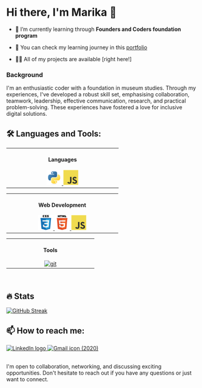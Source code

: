 # Hi there, I'm Marika 👋

- 🌱 I’m currently learning through **Founders and Coders foundation program**

- 📓 You can check my learning journey in this [portfolio](https://github.com/FAC29A/Marika_Portfolio/blob/main/README.md)

- 👨‍💻 All of my projects are available [right here!]


### Background
I'm an enthusiastic coder with a foundation in museum studies. Through my experiences, I've developed a robust skill set, emphasising collaboration, teamwork, leadership, effective communication, research, and practical problem-solving. These experiences have fostered a love for inclusive digital solutions.


## 🛠️ Languages and Tools:
 <table><tr>
 <td valign="top" width="33%">
    <div align="center">  
      <h4>Languages</h4>
      <a href="https://www.python.org" target="_blank" rel="noreferrer"> <img src="https://raw.githubusercontent.com/devicons/devicon/master/icons/python/python-original.svg" alt="python" width="40" height="40"/> </a>
      <a href="https://developer.mozilla.org/en-US/docs/Web/JavaScript" target="_blank" rel="noreferrer"> <img src="https://raw.githubusercontent.com/devicons/devicon/master/icons/javascript/javascript-original.svg" alt="javascript" width="40" height="40"/></a> 
     </div>
  </td>
 </tr>
 </table>

<table><tr>
  <td valign="top" width="48%">
    <div align="center">  
      <h4>Web Development</h4>
      <a href="https://www.w3schools.com/css/" target="_blank" rel="noreferrer"> <img src="https://raw.githubusercontent.com/devicons/devicon/master/icons/css3/css3-original-wordmark.svg" alt="css3" width="40" height="40"/> </a>
      <a href="https://www.w3.org/html/" target="_blank" rel="noreferrer"> <img src="https://raw.githubusercontent.com/devicons/devicon/master/icons/html5/html5-original-wordmark.svg" alt="html5" width="40" height="40"/> </a>
      <a href="https://developer.mozilla.org/en-US/docs/Web/JavaScript" target="_blank" rel="noreferrer"> <img src="https://raw.githubusercontent.com/devicons/devicon/master/icons/javascript/javascript-original.svg" alt="javascript" width="40" height="40"/></a>
    </div>
  </td>
</tr>
</table>

  <table><tr>
  <td valign="top" width="22%">
    <div align="center">
      <h4>Tools</h4>
      <a href="https://git-scm.com/" target="_blank" rel="noreferrer"> <img src="https://www.vectorlogo.zone/logos/git-scm/git-scm-icon.svg" alt="git" width="40" height="40"/> </a> 
    </div>
  </td>
  </tr>
</table>

<br>

## 🔥 Stats

[![GitHub Streak](https://streak-stats.demolab.com/?user=MarikaBBB)](https://git.io/streak-stats)

## 📫 How to reach me:

<div class="icon-container">
  <a href="https://www.linkedin.com/in/marika-bert/" class="icon-link">
    <img src="https://user-images.githubusercontent.com/112886847/221992204-4ad81986-70c9-4877-83af-7fbc636ea932.png" alt="LinkedIn logo" width="70rem">
  </a>

  <a href="mailto:bertellimarika87@gmail.com" class="icon-link">
    <img href="https://commons.wikimedia.org/wiki/File:Gmail_icon_(2020).svg"><img width="70rem" alt="Gmail icon (2020)" src="https://upload.wikimedia.org/wikipedia/commons/thumb/7/7e/Gmail_icon_%282020%29.svg/512px-Gmail_icon_%282020%29.svg.png">
  </a>
</div>                                                             


<br>



I'm open to collaboration, networking, and discussing exciting opportunities. Don't hesitate to reach out if you have any questions or just want to connect.
                                                                                                                                                                                                                                                                                                                                                                                                                                                                                                                                                                                                                                                                                                                                                                                                     


<!---
MarikaBBB/MarikaBBB is a ✨ special ✨ repository because its `README.md` (this file) appears on your GitHub profile.
You can click the Preview link to take a look at your changes.

- 👋 Hi, I’m @MarikaBBB
- 👀 I’m interested in ...
- 🌱 I’m currently learning ...
- 💞️ I’m looking to collaborate on ...
- 📫 How to reach me ...
--->
